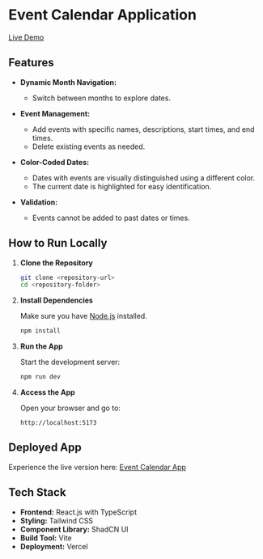 # Event Calendar Application

[Live Demo](https://event-calendar-woad.vercel.app/)

## Features

- **Dynamic Month Navigation:**

  - Switch between months to explore dates.

- **Event Management:**

  - Add events with specific names, descriptions, start times, and end times.
  - Delete existing events as needed.

- **Color-Coded Dates:**

  - Dates with events are visually distinguished using a different color.
  - The current date is highlighted for easy identification.

- **Validation:**
  - Events cannot be added to past dates or times.

## How to Run Locally

1. **Clone the Repository**

   ```bash
   git clone <repository-url>
   cd <repository-folder>
   ```

2. **Install Dependencies**

   Make sure you have [Node.js](https://nodejs.org/) installed.

   ```bash
   npm install
   ```

3. **Run the App**

   Start the development server:

   ```bash
   npm run dev
   ```

4. **Access the App**

   Open your browser and go to:

   ```
   http://localhost:5173
   ```

## Deployed App

Experience the live version here: [Event Calendar App](https://event-calendar-woad.vercel.app/)

## Tech Stack

- **Frontend:** React.js with TypeScript
- **Styling:** Tailwind CSS
- **Component Library:** ShadCN UI
- **Build Tool:** Vite
- **Deployment:** Vercel
